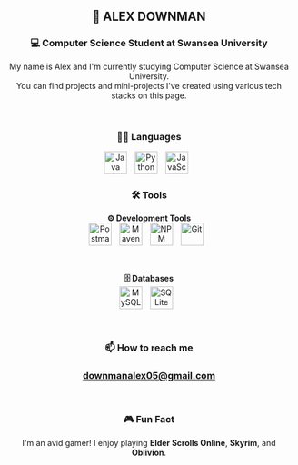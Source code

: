 <div align="center">

## 👋 ALEX DOWNMAN  
### 💻 Computer Science Student at Swansea University

My name is Alex and I'm currently studying Computer Science at Swansea University.  
You can find projects and mini-projects I've created using various tech stacks on this page.

<br />

### 🧑‍💻 Languages

<img src="https://cdn.jsdelivr.net/gh/devicons/devicon@latest/icons/java/java-original.svg" alt="Java" width="40px" style="padding-right:10px;" />
<img src="https://cdn.jsdelivr.net/gh/devicons/devicon@latest/icons/python/python-original.svg" alt="Python" width="40px" style="padding-right:10px;" />
<img src="https://cdn.jsdelivr.net/gh/devicons/devicon@latest/icons/javascript/javascript-original.svg" alt="JavaScript" width="40px" style="padding-right:10px;"  />

<br />

### 🛠️ Tools

**⚙️ Development Tools**<br />
<img src="https://cdn.jsdelivr.net/gh/devicons/devicon/icons/postman/postman-original.svg" alt="Postman" width="40px" style="padding-right:10px;" />
<img src="https://cdn.jsdelivr.net/gh/devicons/devicon/icons/maven/maven-original.svg" alt="Maven" width="40px" style="padding-right:10px;" />
<img src="https://cdn.jsdelivr.net/gh/devicons/devicon/icons/npm/npm-original-wordmark.svg" alt="NPM" width="40px" style="padding-right:10px;" />
<img src="https://cdn.jsdelivr.net/gh/devicons/devicon/icons/git/git-original.svg" alt="Git" width="40px" style="padding-right:10px;" />

<br />

**🗄️ Databases**<br />
<img src="https://cdn.jsdelivr.net/gh/devicons/devicon/icons/mysql/mysql-original.svg" alt="MySQL Workbench" width="40px" style="padding-right:10px;" />
<img src="https://cdn.jsdelivr.net/gh/devicons/devicon/icons/sqlite/sqlite-original.svg" alt="SQLite Browser" width="40px" style="padding-right:10px;" />

<br />

### 📫 How to reach me

### downmanalex05@gmail.com

<br />

### 🎮 Fun Fact

I'm an avid gamer! I enjoy playing **Elder Scrolls Online**, **Skyrim**, and **Oblivion**.

</div>
<!--
**AlexDownman/AlexDownman** is a ✨ _special_ ✨ repository because its `README.md` (this file) appears on your GitHub profile.
    Here are some ideas to get you started:
    
    - 🔭 I’m currently working on ...
    - 🌱 I’m currently learning ...
    - 👯 I’m looking to collaborate on ...
    - 🤔 I’m looking for help with ...
    - 💬 Ask me about ...
    - 📫 How to reach me: ...
    - 😄 Pronouns: ...
    - ⚡ Fun fact: ...
    -->
